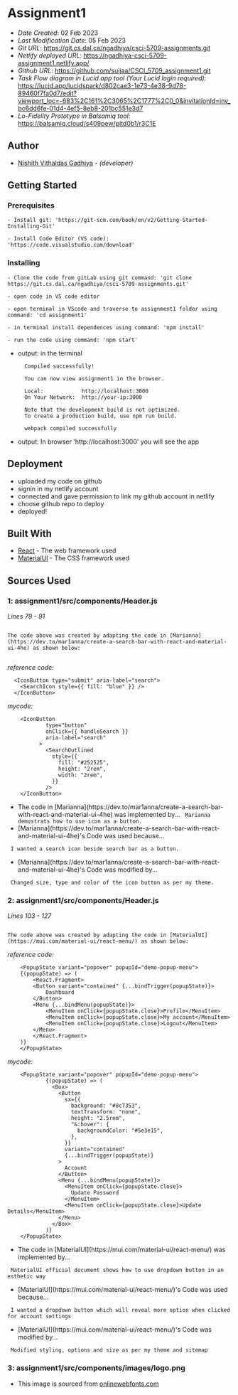 # Assignment1

* *Date Created*: 02 Feb 2023
* *Last Modification Date*: 05 Feb 2023
* *Git URL*: <https://git.cs.dal.ca/ngadhiya/csci-5709-assignments.git>
* *Netlify deployed URL*: <https://ngadhiya-csci-5709-assignment1.netlify.app/>
* *Github URL*: <https://github.com/suijaa/CSCI_5709_assignment1.git>
* *Task Flow diagram in Lucid.app tool (Your Lucid login required)*: <https://lucid.app/lucidspark/d802cae3-1e73-4e38-9d78-89460f7fa0d7/edit?viewport_loc=-683%2C161%2C3065%2C1777%2C0_0&invitationId=inv_bc6dd6fe-01d4-4ef5-8eb8-201bc551e3d7>
* *Lo-Fidelity Prototype in Balsamiq tool*: <https://balsamiq.cloud/s409pew/pitd0b1/r3C1E>

## Author

* [Nishith Vithaldas Gadhiya](nishith.gadhiya@dal.ca) - *(developer)*

## Getting Started

### Prerequisites

```
- Install git: 'https://git-scm.com/book/en/v2/Getting-Started-Installing-Git'

- Install Code Editor (VS code): 'https://code.visualstudio.com/download'

```

### Installing

```
- Clone the code from gitLab using git command: 'git clone https://git.cs.dal.ca/ngadhiya/csci-5709-assignments.git'

- open code in VS code editor

- open terminal in VScode and traverse to assignment1 folder using command: 'cd assignment1'

- in terminal install dependences using command: 'npm install'

- run the code using command: 'npm start'
```

- output: in the terminal

        Compiled successfully!

        You can now view assignment1 in the browser.

        Local:            http://localhost:3000
        On Your Network:  http://your-ip:3000

        Note that the development build is not optimized.
        To create a production build, use npm run build.

        webpack compiled successfully

- output: In browser 'http://localhost:3000' you will see the app

## Deployment

- uploaded my code on github
- signin in my netlify account
- connected and gave permission to link my github account in netlify
- choose github repo to deploy
- deployed!

## Built With

* [React](https://reactjs.org/) - The web framework used
* [MaterialUI](https://mui.com/) - The CSS framework used


## Sources Used

### 1: assignment1/src/components/Header.js

*Lines 79 - 91*

```

The code above was created by adapting the code in [Marianna](https://dev.to/mar1anna/create-a-search-bar-with-react-and-material-ui-4he) as shown below: 


```
*reference code:*
  ```  
    <IconButton type="submit" aria-label="search">
      <SearchIcon style={{ fill: "blue" }} />
    </IconButton>
``` 
    
*mycode:*
``` 
    <IconButton
            type="button"
            onClick={{ handleSearch }}
            aria-label="search"
          >
            <SearchOutlined
              style={{
                fill: "#252525",
                height: "2rem",
                width: "2rem",
              }}
            />
    </IconButton>
``` 
- <!---How---> The code in [Marianna](https://dev.to/mar1anna/create-a-search-bar-with-react-and-material-ui-4he) was implemented by...
    ``` Marianna demostrats how to use icon as a button.``` 
- <!---Why---> [Marianna](https://dev.to/mar1anna/create-a-search-bar-with-react-and-material-ui-4he)'s Code was used because...
``` I wanted a search icon beside search bar as a button.``` 
  
- <!---How---> [Marianna](https://dev.to/mar1anna/create-a-search-bar-with-react-and-material-ui-4he)'s Code was modified by...
``` Changed size, type and color of the icon button as per my theme.``` 

### 2: assignment1/src/components/Header.js

*Lines 103 - 127*

```

The code above was created by adapting the code in [MaterialUI](https://mui.com/material-ui/react-menu/) as shown below: 

```
*reference code:*
``` 
    <PopupState variant="popover" popupId="demo-popup-menu">
    {(popupState) => (
        <React.Fragment>
        <Button variant="contained" {...bindTrigger(popupState)}>
            Dashboard
        </Button>
        <Menu {...bindMenu(popupState)}>
            <MenuItem onClick={popupState.close}>Profile</MenuItem>
            <MenuItem onClick={popupState.close}>My account</MenuItem>
            <MenuItem onClick={popupState.close}>Logout</MenuItem>
        </Menu>
        </React.Fragment>
    )}
    </PopupState>
``` 
*mycode:*
``` 
    <PopupState variant="popover" popupId="demo-popup-menu">
            {(popupState) => (
              <Box>
                <Button
                  sx={{
                    background: "#8c7353",
                    textTransform: "none",
                    height: "2.5rem",
                    "&:hover": {
                      backgroundColor: "#5e3e15",
                    },
                  }}
                  variant="contained"
                  {...bindTrigger(popupState)}
                >
                  Account
                </Button>
                <Menu {...bindMenu(popupState)}>
                  <MenuItem onClick={popupState.close}>
                    Update Password
                  </MenuItem>
                  <MenuItem onClick={popupState.close}>Update Details</MenuItem>
                </Menu>
              </Box>
            )}
    </PopupState>
``` 
- <!---How---> The code in [MaterialUI](https://mui.com/material-ui/react-menu/) was implemented by...
``` MaterialUI official document shows how to use dropdown button in an esthetic way``` 
  
- <!---Why---> [MaterialUI](https://mui.com/material-ui/react-menu/)'s Code was used because...
``` I wanted a dropdown button which will reveal more option when clicked for account settings``` 
  
- <!---How---> [MaterialUI](https://mui.com/material-ui/react-menu/)'s Code was modified by...
``` Modified styling, options and size as per my theme and sitemap``` 

### 3: assignment1/src/components/images/logo.png

  - This image is sourced from [onlinewebfonts.com](https://www.onlinewebfonts.com/icon/554662)

